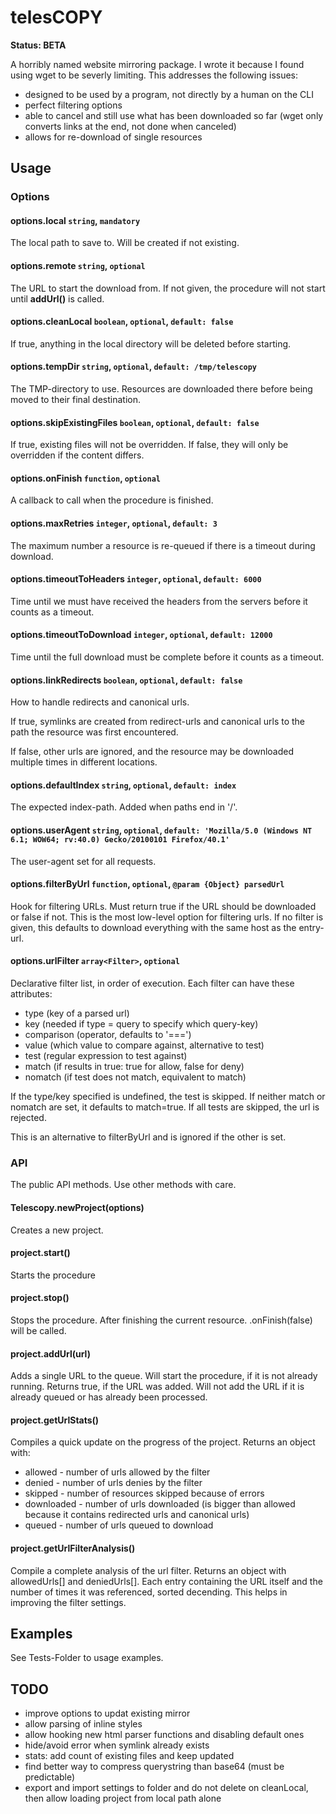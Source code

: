 # telesCOPY

**Status: BETA**

A horribly named website mirroring package. I wrote it because I found using wget to be severly limiting. This addresses the following issues:

 * designed to be used by a program, not directly by a human on the CLI
 * perfect filtering options
 * able to cancel and still use what has been downloaded so far (wget only converts links at the end, not done when canceled)
 * allows for re-download of single resources


## Usage

### Options

#### options.local `string`, `mandatory`
The local path to save to. Will be created if not existing.

#### options.remote `string`, `optional`
The URL to start the download from. If not given, the procedure will not start until **addUrl()** is called.

#### options.cleanLocal `boolean`, `optional`, `default: false`
If true, anything in the local directory will be deleted before starting.

#### options.tempDir `string`, `optional`, `default: /tmp/telescopy`
The TMP-directory to use. Resources are downloaded there before being moved to their final destination.

#### options.skipExistingFiles `boolean`, `optional`, `default: false`
If true, existing files will not be overridden. If false, they will only be overridden if the content differs.

#### options.onFinish `function`, `optional`
A callback to call when the procedure is finished.

#### options.maxRetries `integer`, `optional`, `default: 3`
The maximum number a resource is re-queued if there is a timeout during download.

#### options.timeoutToHeaders `integer`, `optional`, `default: 6000`
Time until we must have received the headers from the servers before it counts as a timeout.

#### options.timeoutToDownload `integer`, `optional`, `default: 12000`
Time until the full download must be complete before it counts as a timeout.

#### options.linkRedirects `boolean`, `optional`, `default: false`
How to handle redirects and canonical urls.

If true, symlinks are created from redirect-urls and canonical urls to the path the resource was first encountered.

If false, other urls are ignored, and the resource may be downloaded multiple times in different locations.

#### options.defaultIndex `string`, `optional`, `default: index`
The expected index-path. Added when paths end in '/'.

#### options.userAgent `string`, `optional`, `default: 'Mozilla/5.0 (Windows NT 6.1; WOW64; rv:40.0) Gecko/20100101 Firefox/40.1'`
The user-agent set for all requests.

#### options.filterByUrl `function`, `optional`, `@param {Object} parsedUrl`
Hook for filtering URLs. Must return true if the URL should be downloaded or false if not.
This is the most low-level option for filtering urls. If no filter is given, this defaults to download everything with the same host as the entry-url.

#### options.urlFilter `array<Filter>`, `optional`
Declarative filter list, in order of execution. Each filter can have these attributes:

 * type (key of a parsed url)
 * key (needed if type = query to specify which query-key)
 * comparison (operator, defaults to '===')
 * value (which value to compare against, alternative to test)
 * test (regular expression to test against)
 * match (if results in true: true for allow, false for deny)
 * nomatch (if test does not match, equivalent to match)

 If the type/key specified is undefined, the test is skipped. If neither match or nomatch are set, it defaults to match=true.
 If all tests are skipped, the url is rejected.

 This is an alternative to filterByUrl and is ignored if the other is set.


### API

The public API methods. Use other methods with care.

#### Telescopy.newProject(options)
Creates a new project.

#### project.start()
Starts the procedure

#### project.stop()
Stops the procedure. After finishing the current resource.
.onFinish(false) will be called.

#### project.addUrl(url)
Adds a single URL to the queue. Will start the procedure, if it is not already running.
Returns true, if the URL was added. Will not add the URL if it is already queued or has already been processed.

#### project.getUrlStats()
Compiles a quick update on the progress of the project.
Returns an object with:
 * allowed - number of urls allowed by the filter
 * denied - number of urls denies by the filter
 * skipped - number of resources skipped because of errors
 * downloaded - number of urls downloaded (is bigger than allowed because it contains redirected urls and canonical urls)
 * queued - number of urls queued to download

#### project.getUrlFilterAnalysis()
Compile a complete analysis of the url filter.
Returns an object with allowedUrls[] and deniedUrls[].
Each entry containing the URL itself and the number of times it was referenced, sorted decending.
This helps in improving the filter settings.


## Examples

 See Tests-Folder to usage examples.


## TODO

 * improve options to updat existing mirror
 * allow parsing of inline styles
 * allow hooking new html parser functions and disabling default ones
 * hide/avoid error when symlink already exists
 * stats: add count of existing files and keep updated
 * find better way to compress querystring than base64 (must be predictable)
 * export and import settings to folder and do not delete on cleanLocal, then allow loading project from local path alone
 


